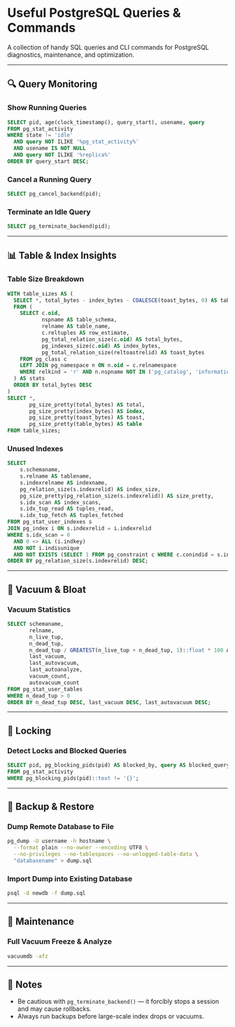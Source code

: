 # Useful PostgreSQL Queries & Commands

A collection of handy SQL queries and CLI commands for PostgreSQL diagnostics, maintenance, and optimization.

---

## 🔍 Query Monitoring

### Show Running Queries
```sql
SELECT pid, age(clock_timestamp(), query_start), usename, query 
FROM pg_stat_activity 
WHERE state != 'idle' 
  AND query NOT ILIKE '%pg_stat_activity%' 
  AND usename IS NOT NULL 
  AND query NOT ILIKE '%replica%'
ORDER BY query_start DESC;
```

### Cancel a Running Query
```sql
SELECT pg_cancel_backend(pid);
```

### Terminate an Idle Query
```sql
SELECT pg_terminate_backend(pid);
```

---

## 📊 Table & Index Insights

### Table Size Breakdown
```sql
WITH table_sizes AS (
  SELECT *, total_bytes - index_bytes - COALESCE(toast_bytes, 0) AS table_bytes
  FROM (
    SELECT c.oid,
           nspname AS table_schema,
           relname AS table_name,
           c.reltuples AS row_estimate,
           pg_total_relation_size(c.oid) AS total_bytes,
           pg_indexes_size(c.oid) AS index_bytes,
           pg_total_relation_size(reltoastrelid) AS toast_bytes
    FROM pg_class c
    LEFT JOIN pg_namespace n ON n.oid = c.relnamespace
    WHERE relkind = 'r' AND n.nspname NOT IN ('pg_catalog', 'information_schema')
  ) AS stats
  ORDER BY total_bytes DESC
)
SELECT *,
       pg_size_pretty(total_bytes) AS total,
       pg_size_pretty(index_bytes) AS index,
       pg_size_pretty(toast_bytes) AS toast,
       pg_size_pretty(table_bytes) AS table
FROM table_sizes;
```

### Unused Indexes
```sql
SELECT
    s.schemaname,
    s.relname AS tablename,
    s.indexrelname AS indexname,
    pg_relation_size(s.indexrelid) AS index_size,
	pg_size_pretty(pg_relation_size(s.indexrelid)) AS size_pretty,
    s.idx_scan AS index_scans,
    s.idx_tup_read AS tuples_read,
    s.idx_tup_fetch AS tuples_fetched
FROM pg_stat_user_indexes s
JOIN pg_index i ON s.indexrelid = i.indexrelid
WHERE s.idx_scan = 0
  AND 0 <> ALL (i.indkey)
  AND NOT i.indisunique
  AND NOT EXISTS (SELECT 1 FROM pg_constraint c WHERE c.conindid = s.indexrelid)
ORDER BY pg_relation_size(s.indexrelid) DESC;
```

---

## 🧹 Vacuum & Bloat

### Vacuum Statistics
```sql
SELECT schemaname,
       relname,
       n_live_tup,
       n_dead_tup,
       n_dead_tup / GREATEST(n_live_tup + n_dead_tup, 1)::float * 100 AS dead_percentage,
       last_vacuum,
       last_autovacuum,
       last_autoanalyze,
       vacuum_count,
       autovacuum_count
FROM pg_stat_user_tables
WHERE n_dead_tup > 0
ORDER BY n_dead_tup DESC, last_vacuum DESC, last_autovacuum DESC;
```

---

## 🔐 Locking

### Detect Locks and Blocked Queries
```sql
SELECT pid, pg_blocking_pids(pid) AS blocked_by, query AS blocked_query
FROM pg_stat_activity
WHERE pg_blocking_pids(pid)::text != '{}';
```

---

## 💾 Backup & Restore

### Dump Remote Database to File
```bash
pg_dump -U username -h hostname \
  --format plain --no-owner --encoding UTF8 \
  --no-privileges --no-tablespaces --no-unlogged-table-data \
  "databasename" > dump.sql
```

### Import Dump into Existing Database
```bash
psql -d newdb -f dump.sql
```

---

## 🧽 Maintenance

### Full Vacuum Freeze & Analyze
```bash
vacuumdb -afz
```

---

## 📘 Notes
- Be cautious with `pg_terminate_backend()` — it forcibly stops a session and may cause rollbacks.
- Always run backups before large-scale index drops or vacuums.
